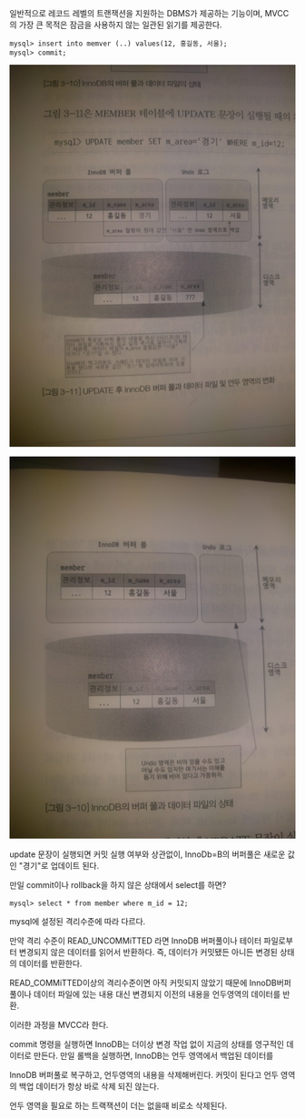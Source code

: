 
일반적으로 레코드 레벨의 트랜잭션을 지원하는 DBMS가 제공하는 기능이며, MVCC의 가장 큰 목적은 잠금을 사용하지 않는 일관된 읽기를 제공한다.

```
mysql> insert into memver (..) values(12, 홍길동, 서울);
mysql> commit;
```

![Alt text](/img/mvcc.jpeg)

![Alt text](/img/mvcc1.jpeg)

update 문장이 실행되면 커밋 실행 여부와 상관없이, InnoDb=B의 버퍼풀은 새로운 값인 "경기"로 업데이트 된다. 

만일 commit이나 rollback을 하지 않은 상태에서 select를 하면?

```
mysql> select * from member where m_id = 12;
```

mysql에 설정된 격리수준에 따라 다르다.

만약 격리 수준이 READ_UNCOMMiTTED 라면 InnoDB 버퍼풀이나 테이터 파일로부터 변경되지 않은 데이터를 읽어서 반환하다. 즉, 데이터가 커밋됐든 아니든 변경된 상태의 데이터를 반환한다.

READ_COMMiTTED이상의 격리수준이면 아직 커밋되지 않았기 때문에 InnoDB버퍼 풀이나 데이터 파일에 있는 내용 대신 변경되지 이전의 내용을 언두영역의 데이터를 반환.

이러한 과정을 MVCC라 한다.


commit 명령을 실행하면 InnoDB는 더이상 변경 작업 없이 지금의 상태를 영구적인 데이터로 만든다. 만일 롤백을 실행하면, InnoDB는 언두 영역에서 백업된 데이터를 

InnoDB 버퍼풀로 복구하고, 언두영역의 내용을 삭제해버린다. 커밋이 된다고 언두 영역의 백업 데이터가 항상 바로 삭제 되진 않는다. 

언두 영역을 필요로 하는 트랙잭션이 더는 없을때 비로소 삭제된다. 

